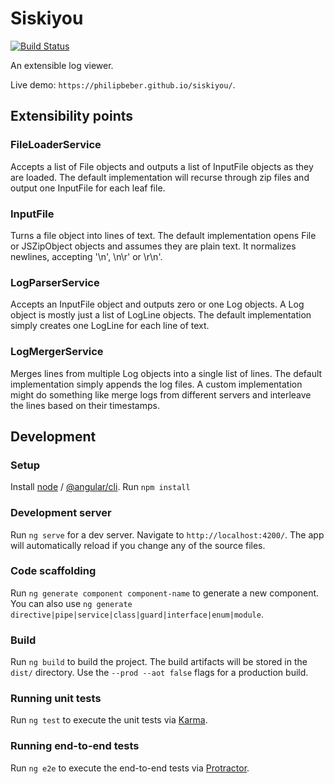 # Siskiyou

[![Build Status](https://travis-ci.org/philipbeber/siskiyou.svg?branch=master)](https://travis-ci.org/philipbeber/siskiyou)

An extensible log viewer.

Live demo: `https://philipbeber.github.io/siskiyou/`.

## Extensibility points

### FileLoaderService

Accepts a list of File objects and outputs a list of InputFile objects as they are loaded. The default implementation will recurse through zip files and output one InputFile for each leaf file.

### InputFile

Turns a file object into lines of text. The default implementation opens File or JSZipObject objects and assumes they are plain text. It normalizes newlines, accepting '\n', \n\r' or \r\n'.

### LogParserService

Accepts an InputFile object and outputs zero or one Log objects. A Log object is mostly just a list of LogLine objects. The default implementation simply creates one LogLine for each line of text.

### LogMergerService

Merges lines from multiple Log objects into a single list of lines. The default implementation simply appends the log files. A custom implementation might do something like merge logs from different servers and interleave the lines based on their timestamps.

## Development

### Setup

Install [node](https://nodejs.org/en/download/) / [@angular/cli](https://cli.angular.io/).
Run `npm install`

### Development server

Run `ng serve` for a dev server. Navigate to `http://localhost:4200/`. The app will automatically reload if you change any of the source files.

### Code scaffolding

Run `ng generate component component-name` to generate a new component. You can also use `ng generate directive|pipe|service|class|guard|interface|enum|module`.

### Build

Run `ng build` to build the project. The build artifacts will be stored in the `dist/` directory. Use the `--prod --aot false` flags for a production build.

### Running unit tests

Run `ng test` to execute the unit tests via [Karma](https://karma-runner.github.io).

### Running end-to-end tests

Run `ng e2e` to execute the end-to-end tests via [Protractor](http://www.protractortest.org/).

